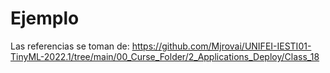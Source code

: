 # Ejemplo


Las referencias se toman de: https://github.com/Mjrovai/UNIFEI-IESTI01-TinyML-2022.1/tree/main/00_Curse_Folder/2_Applications_Deploy/Class_18


